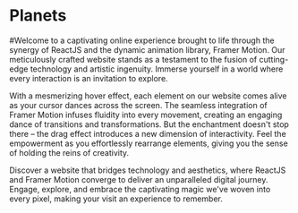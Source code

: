 # Planets
#Welcome to a captivating online experience brought to life through the synergy of ReactJS and the dynamic animation library, Framer Motion. Our meticulously crafted website stands as a testament to the fusion of cutting-edge technology and artistic ingenuity. Immerse yourself in a world where every interaction is an invitation to explore.

With a mesmerizing hover effect, each element on our website comes alive as your cursor dances across the screen. The seamless integration of Framer Motion infuses fluidity into every movement, creating an engaging dance of transitions and transformations. But the enchantment doesn't stop there – the drag effect introduces a new dimension of interactivity. Feel the empowerment as you effortlessly rearrange elements, giving you the sense of holding the reins of creativity.

Discover a website that bridges technology and aesthetics, where ReactJS and Framer Motion converge to deliver an unparalleled digital journey. Engage, explore, and embrace the captivating magic we've woven into every pixel, making your visit an experience to remember.
